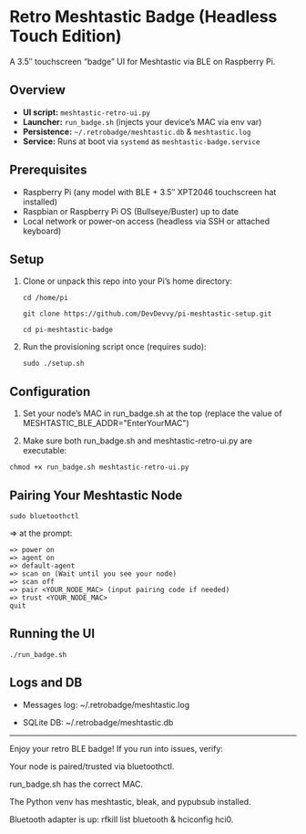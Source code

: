 <!-- README.md -->

# Retro Meshtastic Badge (Headless Touch Edition)

A 3.5″ touchscreen “badge” UI for Meshtastic via BLE on Raspberry Pi.

## Overview

- **UI script:** `meshtastic-retro-ui.py`
- **Launcher:** `run_badge.sh` (injects your device’s MAC via env var)
- **Persistence:** `~/.retrobadge/meshtastic.db` & `meshtastic.log`
- **Service:** Runs at boot via `systemd` as `meshtastic-badge.service`

## Prerequisites

- Raspberry Pi (any model with BLE + 3.5″ XPT2046 touchscreen hat installed)
- Raspbian or Raspberry Pi OS (Bullseye/Buster) up to date
- Local network or power-on access (headless via SSH or attached keyboard)

## Setup

1. Clone or unpack this repo into your Pi’s home directory:

   ```
   cd /home/pi
   ```

   ```
   git clone https://github.com/DevDevvy/pi-meshtastic-setup.git
   ```

   ```
   cd pi-meshtastic-badge
   ```

2. Run the provisioning script once (requires sudo):
   ```
   sudo ./setup.sh
   ```

## Configuration

1. Set your node’s MAC in run_badge.sh at the top (replace the value of MESHTASTIC_BLE_ADDR="EnterYourMAC")

2. Make sure both run_badge.sh and meshtastic-retro-ui.py are executable:

```
chmod +x run_badge.sh meshtastic-retro-ui.py
```

## Pairing Your Meshtastic Node

```
sudo bluetoothctl
```

⇒ at the prompt:

```
=> power on
=> agent on
=> default-agent
=> scan on (Wait until you see your node)
=> scan off
=> pair <YOUR_NODE_MAC> (input pairing code if needed)
=> trust <YOUR_NODE_MAC>
quit
```

## Running the UI

```
./run_badge.sh
```

## Logs and DB

- Messages log: ~/.retrobadge/meshtastic.log

- SQLite DB: ~/.retrobadge/meshtastic.db

---

Enjoy your retro BLE badge! If you run into issues, verify:

Your node is paired/trusted via bluetoothctl.

run_badge.sh has the correct MAC.

The Python venv has meshtastic, bleak, and pypubsub installed.

Bluetooth adapter is up: rfkill list bluetooth & hciconfig hci0.
